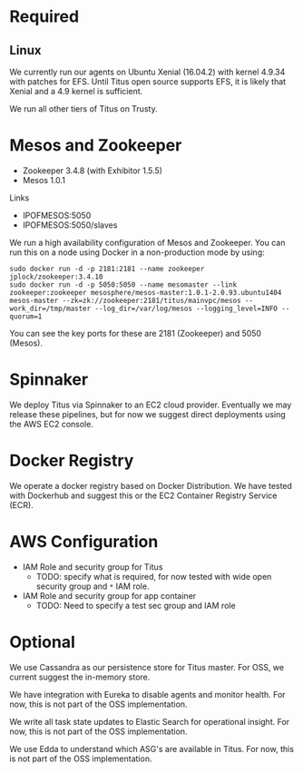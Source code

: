 # Required
## Linux
We currently run our agents on Ubuntu Xenial (16.04.2) with kernel 4.9.34 with
patches for EFS. Until Titus open source supports EFS, it is likely that Xenial
and a 4.9 kernel is sufficient.

We run all other tiers of Titus on Trusty.

# Mesos and Zookeeper
- Zookeeper 3.4.8 (with Exhibitor 1.5.5)
- Mesos 1.0.1

Links
- IPOFMESOS:5050
- IPOFMESOS:5050/slaves

We run a high availability configuration of Mesos and Zookeeper. You can run this
on a node using Docker in a non-production mode by using:

```
sudo docker run -d -p 2181:2181 --name zookeeper jplock/zookeeper:3.4.10
sudo docker run -d -p 5050:5050 --name mesomaster --link zookeeper:zookeeper mesosphere/mesos-master:1.0.1-2.0.93.ubuntu1404 mesos-master --zk=zk://zookeeper:2181/titus/mainvpc/mesos --work_dir=/tmp/master --log_dir=/var/log/mesos --logging_level=INFO --quorum=1
```

You can see the key ports for these are 2181 (Zookeeper) and 5050 (Mesos).

# Spinnaker
We deploy Titus via Spinnaker to an EC2 cloud provider. Eventually we may
release these pipelines, but for now we suggest direct deployments using
the AWS EC2 console.

# Docker Registry
We operate a docker registry based on Docker Distribution. We have tested with
Dockerhub and suggest this or the EC2 Container Registry Service (ECR).

# AWS Configuration

- IAM Role and security group for Titus
  - TODO: specify what is required, for now tested with wide open security group
  and ``*`` IAM role. 
- IAM Role and security group for app container
  - TODO: Need to specify a test sec group and IAM role

# Optional
We use Cassandra as our persistence store for Titus master. For OSS, we
current suggest the in-memory store.

We have integration with Eureka to disable agents and monitor health. For now,
this is not part of the OSS implementation.

We write all task state updates to Elastic Search for operational insight. For
now, this is not part of the OSS implementation.

We use Edda to understand which ASG's are available in Titus. For now, this is
not part of the OSS implementation.